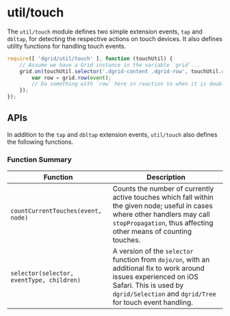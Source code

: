 # util/touch

The `util/touch` module defines two simple extension events, `tap` and `dbltap`,
for detecting the respective actions on touch devices.  It also defines utility
functions for handling touch events.

```js
require([ 'dgrid/util/touch' ], function (touchUtil) {
    // Assume we have a Grid instance in the variable `grid`...
    grid.on(touchUtil.selector('.dgrid-content .dgrid-row', touchUtil.dbltap), function (event) {
        var row = grid.row(event);
        // Do something with `row` here in reaction to when it is double-tapped
    });
});
```

## APIs

In addition to the `tap` and `dbltap` extension events, `util/touch` also
defines the following functions.

### Function Summary

Function | Description
-------- | -----------
`countCurrentTouches(event, node)` | Counts the number of currently active touches which fall within the given node; useful in cases where other handlers may call `stopPropagation`, thus affecting other means of counting touches.
`selector(selector, eventType, children)` | A version of the `selector` function from `dojo/on`, with an additional fix to work around issues experienced on iOS Safari.  This is used by `dgrid/Selection` and `dgrid/Tree` for touch event handling.
